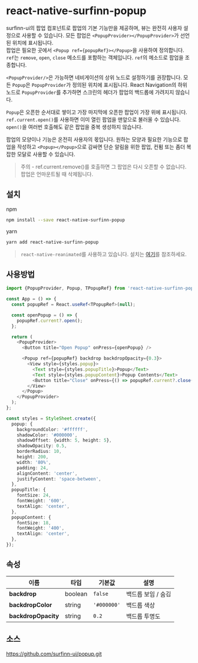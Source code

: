 # react-native-surfinn-popup

surfinn-ui의 팝업 컴포넌트로 팝업의 기본 기능만을 제공하며, 뷰는 완전히 사용자 설정으로 사용할 수 있습니다.
모든 팝업은 `<PopupProvider></PopupProvider>`가 선언된 위치에 표시됩니다.  
팝업은 필요한 곳에서 `<Popup ref={popupRef}></Popup>`을 사용하여 정의합니다.
`ref`는 `remove`, `open`, `close` 메소드를 포함하는 객체입니다. `ref`의 메소드로 팝업을 조종합니다.

`<PopupProvider/>`은 가능하면 네비게이션의 상위 노드로 설정하기를 권장합니다. 모든 `Popup`은 `PopupProvider`가 정의된 위치에 표시됩니다. React Navigation의 하위 노드로 `PopupProvider`를 추가하면 스크린의 헤더가 팝업의 백드롭에 가려지지 않습니다.

`Popup`은 오픈한 순서대로 쌓이고 가장 마지막에 오픈한 팝업이 가장 위에 표시됩니다. `ref.current.open()`를 사용하면 이미 열린 팝업을 맨앞으로 불러올 수 있습니다. `open()`을 여러번 호출해도 같은 팝업을 중복 생성하지 않습니다.

팝업의 모양이나 기능은 온전히 사용자의 몫입니다. 원하는 모양과 필요한 기능으로 팝업을 작성하고 `<Popup></Popup>`으로 감싸면 단순 알림을 위한 팝업, 컨펌 또는 좀더 복잡한 모달로 사용할 수 있습니다.

> 주의 - ref.current.remove()를 호출하면 그 팝업은 다시 오픈할 수 없습니다. 팝업은 언마운트될 때 삭제됩니다.

## 설치

npm

```sh
npm install --save react-native-surfinn-popup
```

yarn

```sh
yarn add react-native-surfinn-popup
```

> `react-native-reanimated`를 사용하고 있습니다. 설치는 [여기](https://docs.swmansion.com/react-native-reanimated/docs/fundamentals/installation)를 참조하세요.

## 사용방법

```ts
import {PopupProvider, Popup, TPopupRef} from 'react-native-surfinn-popup';

const App = () => {
  const popupRef = React.useRef<TPopupRef>(null);

  const openPopup = () => {
    popupRef.current?.open();
  };

  return (
    <PopupProvider>
      <Button title="Open Popup" onPress={openPopup} />

      <Popup ref={popupRef} backdrop backdropOpacity={0.3}>
        <View style={styles.popup}>
          <Text style={styles.popupTitle}>Popup</Text>
          <Text style={styles.popupContent}>Popup Contents</Text>
          <Button title="Close" onPress={() => popupRef.current?.close()} />
        </View>
      </Popup>
    </PopupProvider>
  );
};

const styles = StyleSheet.create({
  popup: {
    backgroundColor: '#ffffff',
    shadowColor: '#000000',
    shadowOffset: {width: 5, height: 5},
    shadowOpacity: 0.5,
    borderRadius: 10,
    height: 200,
    width: '80%',
    padding: 24,
    alignContent: 'center',
    justifyContent: 'space-between',
  },
  popupTitle: {
    fontSize: 24,
    fontWeight: '600',
    textAlign: 'center',
  },
  popupContent: {
    fontSize: 18,
    fontWeight: '400',
    textAlign: 'center',
  },
});
```

## 속성

| 이름                | 타입    | 기본값      | 설명               |
| ------------------- | ------- | ----------- | ------------------ |
| **backdrop**        | boolean | `false`     | 백드롭 보임 / 숨김 |
| **backdropColor**   | string  | `'#000000'` | 백드롭 색상        |
| **backdropOpacity** | string  | `0.2`       | 백드롭 투명도      |


## 소스
https://github.com/surfinn-ui/popup.git